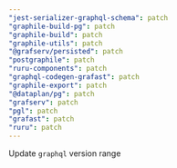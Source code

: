 ```yaml
---
"jest-serializer-graphql-schema": patch
"graphile-build-pg": patch
"graphile-build": patch
"graphile-utils": patch
"@grafserv/persisted": patch
"postgraphile": patch
"ruru-components": patch
"graphql-codegen-grafast": patch
"graphile-export": patch
"@dataplan/pg": patch
"grafserv": patch
"pgl": patch
"grafast": patch
"ruru": patch
---
```


Update `graphql` version range

